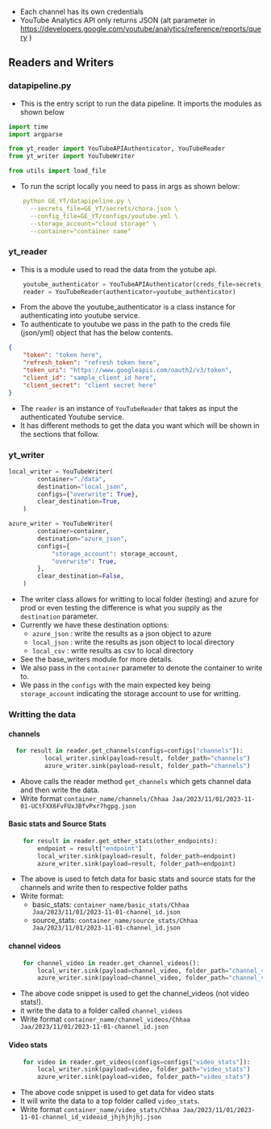 - Each channel has its own credentials
- YouTube Analytics API only returns JSON (alt parameter in https://developers.google.com/youtube/analytics/reference/reports/query )

## Readers and Writers
### datapipeline.py
- This is the entry script to run the data pipeline. It imports the modules as shown below
```PYTHON
import time
import argparse

from yt_reader import YouTubeAPIAuthenticator, YouTubeReader
from yt_writer import YouTubeWriter

from utils import load_file
```
- To run the script locally you need to pass in args as shown below:

```YAML
    python GE_YT/datapipeline.py \
      --secrets_file=GE_YT/secrets/chora.json \
      --config_file=GE_YT/configs/youtube.yml \
      --storage_account="cloud storage" \
      --container="container name"
```

### yt_reader
- This is a module used to read the data from the yotube api.
```PYTHON
    youtube_authenticator = YouTubeAPIAuthenticator(creds_file=secrets_file)
    reader = YouTubeReader(authenticator=youtube_authenticator)
```
- From the above the youtube_authenticator is a class instance for authenticating into youtube service.
- To authenticate to youtube we pass in the path to the creds file (json/yml) object that has the below contents.
```JSON
{
    "token": "token here",
    "refresh_token": "refresh token here",
    "token_uri": "https://www.googleapis.com/oauth2/v3/token",
    "client_id": "sample_client_id here",
    "client_secret": "client secret here"
}

```
- The `reader` is an instance of `YouTubeReader` that takes as input the authenticated Youtube service.
- It has different methods to get the data you want which will be shown in the sections that follow.

### yt_writer
```PYTHON
local_writer = YouTubeWriter(
        container="./data",
        destination="local_json",
        configs={"overwrite": True},
        clear_destination=True,
    )

azure_writer = YouTubeWriter(
        container=container,
        destination="azure_json",
        configs={
            "storage_account": storage_account,
            "overwrite": True,
        },
        clear_destination=False,
    )

```
- The writer class allows for writting to local folder (testing) and azure for prod or even testing the difference is what you supply as the `destination` parameter.
- Currently we have these destination options:
  - `azure_json` : write the results as a json object to azure
  - `local_json` : write the results as json object to local directory
  - `local_csv` : write results as csv to local directory
- See the base_writers module for more details.
- We also pass in the `container` parameter to denote the container to write to.
- We pass in the `configs` with the main expected key being `storage_account` indicating the storage account to use for writting.

### Writting the data
#### channels
```PYTHON
  for result in reader.get_channels(configs=configs["channels"]):
          local_writer.sink(payload=result, folder_path="channels")
          azure_writer.sink(payload=result, folder_path="channels")
```
- Above calls the reader method `get_channels` which gets channel data and then write the data.
- Write format `container_name/channels/Chhaa Jaa/2023/11/01/2023-11-01-UCtFXX6FvFUxJBfvPxr7hgpg.json`

#### Basic stats and Source Stats
```PYTHON
    for result in reader.get_other_stats(other_endpoints):
        endpoint = result["endpoint"]
        local_writer.sink(payload=result, folder_path=endpoint)
        azure_writer.sink(payload=result, folder_path=endpoint)
```
- The above is used to fetch data for basic stats and source stats for the channels and write then to respective folder paths
- Write format:
  - basic_stats: `container_name/basic_stats/Chhaa Jaa/2023/11/01/2023-11-01-channel_id.json`
  - source_stats: `container_name/source_stats/Chhaa Jaa/2023/11/01/2023-11-01-channel_id.json`

#### channel videos
```PYTHON
    for channel_video in reader.get_channel_videos():
        local_writer.sink(payload=channel_video, folder_path="channel_videos")
        azure_writer.sink(payload=channel_video, folder_path="channel_videos")
```
- The above code snippet is used to get the channel_videos (not video stats!).
- it write the data to a folder called `channel_videos`
- Write format `container_name/channel_videos/Chhaa Jaa/2023/11/01/2023-11-01-channel_id.json`

#### Video stats
```PYTHON
    for video in reader.get_videos(configs=configs["video_stats"]):
        local_writer.sink(payload=video, folder_path="video_stats")
        azure_writer.sink(payload=video, folder_path="video_stats")
```
- The above code snippet is used to get data for video stats
- It will write the data to a top folder called `video_stats`.
- Write format `container_name/video_stats/Chhaa Jaa/2023/11/01/2023-11-01-channel_id_videoid_jhjhjhjhj.json`

